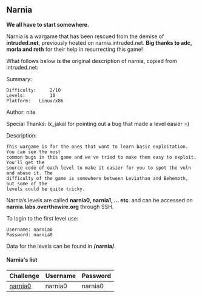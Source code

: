 ## Narnia

**We all have to start somewhere.**

Narnia is a wargame that has been rescued from the demise of **intruded.net**, previously hosted on narnia.intruded.net. **Big thanks to adc, morla and reth** for their help in resurrecting this game!

What follows below is the original description of narnia, copied from intruded.net:

Summary:
```
Difficulty:     2/10
Levels:         10
Platform:   Linux/x86
```

Author: nite

Special Thanks:
lx_jakal for pointing out a bug that made a level easier =)

Description:

```
This wargame is for the ones that want to learn basic exploitation. You can see the most
common bugs in this game and we've tried to make them easy to exploit. You'll get the
source code of each level to make it easier for you to spot the vuln and abuse it. The
difficulty of the game is somewhere between Leviathan and Behemoth, but some of the
levels could be quite tricky.
```

Narnia’s levels are called **narnia0, narnia1, … etc**. and can be accessed on **narnia.labs.overthewire.org** through SSH.

To login to the first level use:

```
Username: narnia0
Password: narnia0
```

Data for the levels can be found in **/narnia/**.

#### Narnia's list

| Challenge | Username | Password |
| --------- | -------- | -------- |
| [narnia0](https://github.com/TraiOi/Wargame_WriteUp/blob/master/NarniaOverthewire/narnia0/README.md) | narnia0 | narnia0 | 
